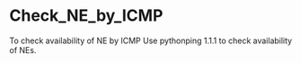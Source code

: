 # Check_NE_by_ICMP
To check availability of NE by ICMP 
Use pythonping 1.1.1 to check availability of NEs. 
